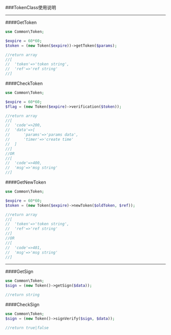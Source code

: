 ###TokenClass使用说明

-------------

####GetToken
```php
use Common\Token;

$expire = 60*60;
$token = (new Token($expire))->getToken($params);

//return array
//[
//	'token'=>'token string', 
//	'ref'=>'ref string'
//]
```


####CheckToken
```php
use Common\Token;

$expire = 60*60;
$flag = (new Token($expire)->verification($token));

//return array
//[
//	'code'=>200,
//	'data'=>[
//		'params'=>'params data', 
//		'timer'=>'create time'
//	]
//]
//OR
//[
//	'code'=>400,
//	'msg'=>'msg string'
//]
```

####GetNewToken
```php
use Common\Token;

$expire = 60*60;
$token = (new Token($expire)->newToken($oldToken, $ref));

//return array
//[
//	'token'=>'token string', 
//	'ref'=>'ref string'
//]
//OR
//[
//	'code'=>401,
//	'msg'=>'msg string'
//]
```

------
####GetSign
```php
use Common\Token;
$sign = (new Token()->getSign($data));

//return string
```

####CheckSign
```php
use Common\Token;
$sign = (new Token()->signVerify($sign, $data));

//return true|false
```





